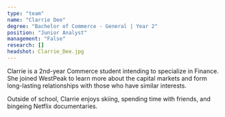 ```yaml
---
type: "team"
name: "Clarrie Dee"
degree: "Bachelor of Commerce - General | Year 2"
position: "Junior Analyst"
management: "False"
research: []
headshot: Clarrie_Dee.jpg
---
```


Clarrie is a 2nd-year Commerce student intending to specialize in Finance. She joined WestPeak to learn more about the capital markets and form long-lasting relationships with those who have similar interests. 

Outside of school, Clarrie enjoys skiing, spending time with friends, and bingeing Netflix documentaries.
